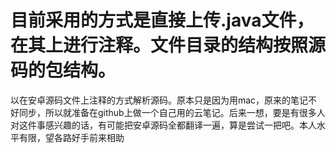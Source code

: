 # 目前采用的方式是直接上传.java文件，在其上进行注释。文件目录的结构按照源码的包结构。
以在安卓源码文件上注释的方式解析源码。原本只是因为用mac，原来的笔记不好同步，所以就准备在github上做一个自己用的云笔记。后来一想，要是有很多人对这件事感兴趣的话，有可能把安卓源码全都翻译一遍，算是尝试一把吧。本人水平有限，望各路好手前来相助

